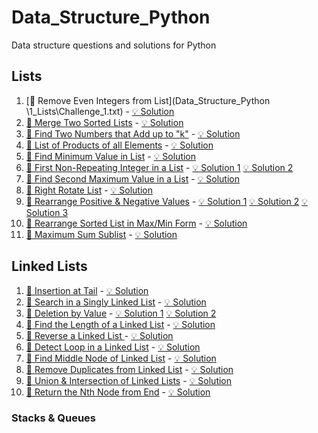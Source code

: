 # Data_Structure_Python

Data structure questions and solutions for Python

## Lists

1. [🎯 Remove Even Integers from List](Data_Structure_Python
\1_Lists\Challenge_1.txt) -
   [💡 Solution](1_Lists\Challenge_1.py)
2. [🎯 Merge Two Sorted Lists](1_Lists\Challenge_2.txt) - [💡 Solution](1_Lists\Challenge_2.py)
3. [🎯 Find Two Numbers that Add up to "k"](1_Lists\Challenge_3.txt) - [💡 Solution](1_Lists\Challenge_3.py)
4. [🎯 List of Products of all Elements](1_Lists\Challenge_4.txt) - [💡 Solution](1_Lists\Challenge_4.py)
5. [🎯 Find Minimum Value in List](1_Lists\Challenge_5.txt) - [💡 Solution](1_Lists\Challenge_5.py)
6. [🎯 First Non-Repeating Integer in a List](1_Lists\Challenge_6.txt) - [💡 Solution 1](1_Lists\Challenge_6.py) [💡 Solution 2](1_Lists\Challenge_6_1.py)
7. [🎯 Find Second Maximum Value in a List](1_Lists\Challenge_7.txt) - [💡 Solution](1_Lists\Challenge_7.py)
8. [🎯 Right Rotate List](1_Lists\Challenge_8.txt) - [💡 Solution](1_Lists\Challenge_8.py)
9. [🎯 Rearrange Positive & Negative Values](1_Lists\Challenge_9.txt) - [💡 Solution 1](1_Lists\Challenge_9.py) [💡 Solution 2](1_Lists\Challenge_9_1.py) [💡 Solution 3](1_Lists\Challenge_9_2.py)
10. [🎯 Rearrange Sorted List in Max/Min Form](1_Lists\Challenge_10.txt) - [💡 Solution](1_Lists\Challenge_10.py)
11. [🎯 Maximum Sum Sublist](1_Lists\Challenge_11.txt) - [💡 Solution](1_Lists\Challenge_11.py)

## Linked Lists

1. [🎯 Insertion at Tail](2_Linked_Lists\Challenge_1.txt) - [💡 Solution](2_Linked_Lists\Challenge_1.py)
2. [🎯 Search in a Singly Linked List](2_Linked_Lists\Challenge_2.txt) - [💡 Solution](2_Linked_Lists\Challenge_2.py)
3. [🎯 Deletion by Value](2_Linked_Lists\Challenge_3.txt) - [💡 Solution 1](2_Linked_Lists\Challenge_3.py) [💡 Solution 2](2_Linked_Lists\Challenge_3_1.py)
4. [🎯 Find the Length of a Linked List](2_Linked_Lists\Challenge_4.txt) - [💡 Solution](2_Linked_Lists\Challenge_4.py)
5. [🎯 Reverse a Linked List
](2_Linked_Lists\Challenge_5.txt) - [💡 Solution](2_Linked_Lists\Challenge_5.py)
6. [🎯 Detect Loop in a Linked List](2_Linked_Lists\Challenge_6.txt) - [💡 Solution](2_Linked_Lists\Challenge_6.py)
7. [🎯 Find Middle Node of Linked List](2_Linked_Lists\Challenge_7.txt) - [💡 Solution](2_Linked_Lists\Challenge_7.py)
8. [🎯 Remove Duplicates from Linked List](2_Linked_Lists\Challenge_8.txt) - [💡 Solution](2_Linked_Lists\Challenge_8.py)
9. [🎯 Union & Intersection of Linked Lists](2_Linked_Lists\Challenge_9.txt) - [💡 Solution](2_Linked_Lists\Challenge_9.py)
10. [🎯 Return the Nth Node from End](2_Linked_Lists\Challenge_10.txt) - [💡 Solution](2_Linked_Lists\Challenge_10.py)

### Stacks & Queues
